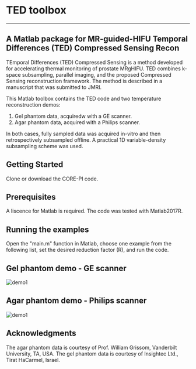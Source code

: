 # TED toolbox
 
-----------------------------------------------------------------------------------------
A Matlab package for MR-guided-HIFU Temporal Differences (TED) Compressed Sensing Recon
-----------------------------------------------------------------------------------------
TEmporal Differences (TED) Compressed Sensing is a method developed for accelerating thermal 
monitoring of prostate MRgHIFU. TED combines k-space subsampling, parallel imaging, and the 
proposed Compressed Sensing reconstruction framework. The method is described in a manuscript 
that was submitted to JMRI. 

This Matlab toolbox contains the TED code and two temperature reconstruction demos:
1. Gel phantom data, acquiredw with a GE scanner.
2. Agar phantom data, acquired with a Philips scanner.

In both cases, fully sampled data was acquired in-vitro and then retrospectively subsampled offline.
A practical 1D variable-density subsampling scheme was used.

## Getting Started
Clone or download the CORE-PI code. 

## Prerequisites
A liscence for Matlab is required. The code was tested with Matlab2017R. 

## Running the examples
Open the "main.m" function in Matlab, choose one example from the following list, set the desired
reduction factor (R), and run the code.

## Gel phantom demo - GE scanner

![demo1](https://github.com/EfratShimron/TED-toolbox/blob/master/figures/TED_Gel_phantom.png)

## Agar phantom demo - Philips scanner

![demo1](https://github.com/EfratShimron/TED-toolbox/blob/master/figures/TED_Agar_phantom_small.png)


## Acknowledgments
The agar phantom data is courtesy of Prof. William Grissom, Vanderbilt University, TA, USA.
The gel phantom data is courtesy of Insightec Ltd., Tirat HaCarmel, Israel. 
